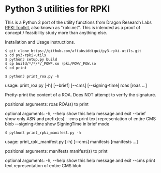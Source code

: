# Python 3 utilities for RPKI

This is a Python 3 port of the utility functions from Dragon Research Labs
[RPKI Toolkit](https://github.com/dragonresearch/rpki.net), also known as
"rpki.net".  This is intended as a proof of concept / feasibility study more
than anything else.

Installation and Usage instructions.

```shell
$ git clone https://github.com/aftabsiddiqui/py3-rpki-utils.git
$ cd py3-rpki-utils
$ python3 setup.py build
$ cp build/*/*/*/_POW*.so rpki/POW/_POW.so
$ cd print
```

```shell
$ python3 print_roa.py -h

```
usage: print_roa.py [-h] [--brief] [--cms] [--signing-time] roas [roas ...]

Pretty-print the content of a ROA. Does NOT attempt to verify the signature.

positional arguments:
roas ROA(s) to print

optional arguments:
-h, --help show this help message and exit
--brief show only ASN and prefix(es)
--cms print text representation of entire CMS blob
--signing-time show SigningTime in brief mode


```shell
$ python3 print_rpki_manifest.py -h

```
usage: print_rpki_manifest.py [-h] [--cms] manifests [manifests ...]

positional arguments:
manifests manifest(s) to print

optional arguments:
-h, --help show this help message and exit
--cms print text representation of entire CMS blob

